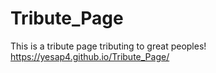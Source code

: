 # Tribute_Page
This is a tribute page tributing to great peoples!
https://yesap4.github.io/Tribute_Page/
